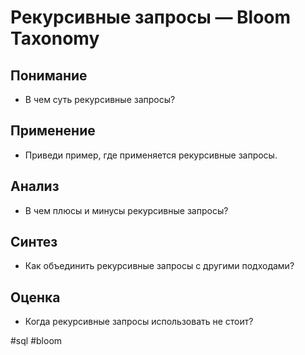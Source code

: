 # Рекурсивные запросы — Bloom Taxonomy

## Понимание
- В чем суть рекурсивные запросы?

## Применение
- Приведи пример, где применяется рекурсивные запросы.

## Анализ
- В чем плюсы и минусы рекурсивные запросы?

## Синтез
- Как объединить рекурсивные запросы с другими подходами?

## Оценка
- Когда рекурсивные запросы использовать не стоит?

#sql #bloom
